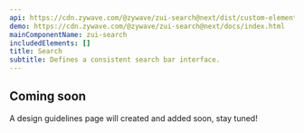 ```yaml
---
api: https://cdn.zywave.com/@zywave/zui-search@next/dist/custom-elements.json
demo: https://cdn.zywave.com/@zywave/zui-search@next/docs/index.html
mainComponentName: zui-search
includedElements: []
title: Search
subtitle: Defines a consistent search bar interface.
---
```


## Coming soon

A design guidelines page will created and added soon, stay tuned!
